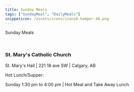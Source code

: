 ```yaml
---
title: Sunday Meals
tags: ["SundayMeal", "DailyMeals"]
snippeticon: /assets/icons/icons8-hamper-48.png
---
```


<span class="subHeader">Sunday Meals</span>

<br>

### St. Mary's Catholic Church

St. Mary's Hall | 221 18 ave SW | Calgary, AB

Hot Lunch/Supper:

Sunday 1:30 pm to 4:00 pm | Hot Meal and Take Away Lunch